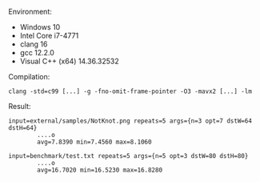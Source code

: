 Environment:

 - Windows 10
 - Intel Core i7-4771
 - clang 16
 - gcc 12.2.0
 - Visual C++ (x64) 14.36.32532

Compilation:

`clang -std=c99 [...] -g -fno-omit-frame-pointer -O3 -mavx2 [...] -lm`

Result:

```
input=external/samples/NotKnot.png repeats=5 args={n=3 opt=7 dstW=64 dstH=64}
        ....o
        avg=7.8390 min=7.4560 max=8.1060

input=benchmark/test.txt repeats=5 args={n=5 opt=3 dstW=80 dstH=80}
        ....o
        avg=16.7020 min=16.5230 max=16.8280
```
